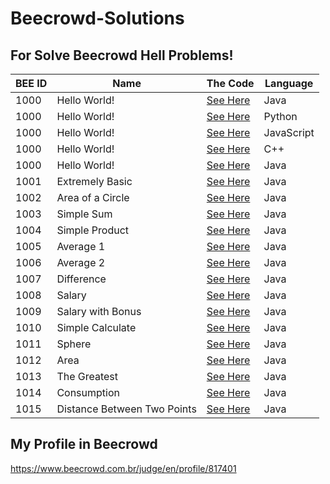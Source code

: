 # Beecrowd-Solutions

## For Solve Beecrowd Hell Problems!
|BEE ID|Name|The Code|Language|
|---|---|---|---|
|1000|Hello World!|[See Here](BEE-1000-Java14.java)|Java|
|1000|Hello World!|[See Here](BEE-1000-Python.py)|Python|
|1000|Hello World!|[See Here](BEE-1000-JS.js)|JavaScript|
|1000|Hello World!|[See Here](BEE-1000-C++.ino)|C++|
|1000|Hello World!|[See Here](BEE-1000-PHP.php)|Java|
|1001|Extremely Basic|[See Here](BEE-1001-Java14.java)|Java|
|1002|Area of a Circle|[See Here](BEE-1002-Java14.java)|Java|
|1003|Simple Sum|[See Here](BEE-1003-Java14.java)|Java|
|1004|Simple Product|[See Here](BEE-1004-Java14.java)|Java|
|1005|Average 1|[See Here](BEE-1005-Java14.java)|Java|
|1006|Average 2|[See Here](BEE-1006-Java14.java)|Java|
|1007|Difference|[See Here](BEE-1007-Java14.java)|Java|
|1008|Salary|[See Here](BEE-1008-Java14.java)|Java|
|1009|Salary with Bonus|[See Here](BEE-1009-Java14.java)|Java|
|1010|Simple Calculate|[See Here](BEE-1010-Java14.java)|Java|
|1011|Sphere|[See Here](BEE-1011-Java14.java)|Java|
|1012|Area|[See Here](BEE-1012-Java14.java)|Java|
|1013|The Greatest|[See Here](BEE-1013-Java14.java)|Java|
|1014|Consumption|[See Here](BEE-1014-Java14.java)|Java|
|1015|Distance Between Two Points|[See Here](BEE-1015-Java14.java)|Java|

## My Profile in Beecrowd
https://www.beecrowd.com.br/judge/en/profile/817401
